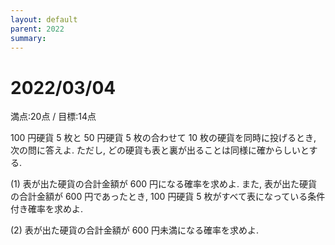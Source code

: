 ```yaml
---
layout: default
parent: 2022
summary: 
---
```


# 2022/03/04

満点:20点 / 目標:14点

$100$ 円硬貨 $5$ 枚と $50$ 円硬貨 $5$ 枚の合わせて $10$ 枚の硬貨を同時に投げるとき, 次の問に答えよ. ただし, どの硬貨も表と裏が出ることは同様に確からしいとする.

(1) 表が出た硬貨の合計金額が $600$ 円になる確率を求めよ. また, 表が出た硬貨の合計金額が $600$ 円であったとき, $100$ 円硬貨 $5$ 枚がすべて表になっている条件付き確率を求めよ.

(2) 表が出た硬貨の合計金額が $600$ 円未満になる確率を求めよ.
